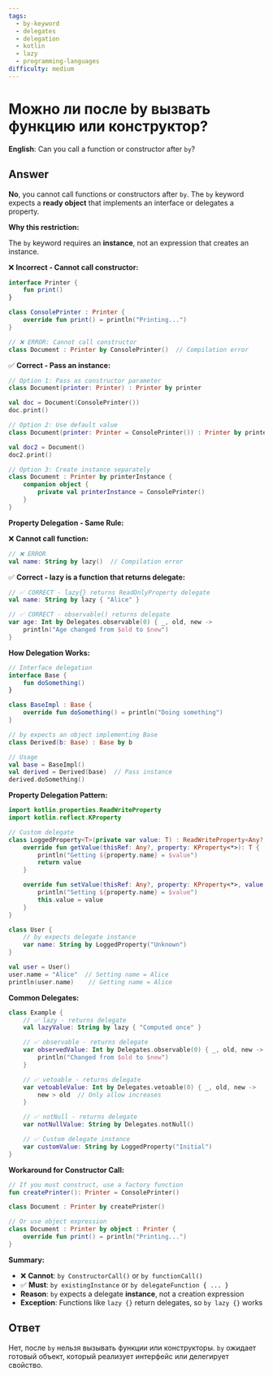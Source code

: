 ```yaml
---
tags:
  - by-keyword
  - delegates
  - delegation
  - kotlin
  - lazy
  - programming-languages
difficulty: medium
---
```


# Можно ли после by вызвать функцию или конструктор?

**English**: Can you call a function or constructor after `by`?

## Answer

**No**, you cannot call functions or constructors after `by`. The `by` keyword expects a **ready object** that implements an interface or delegates a property.

**Why this restriction:**

The `by` keyword requires an **instance**, not an expression that creates an instance.

❌ **Incorrect - Cannot call constructor:**
```kotlin
interface Printer {
    fun print()
}

class ConsolePrinter : Printer {
    override fun print() = println("Printing...")
}

// ❌ ERROR: Cannot call constructor
class Document : Printer by ConsolePrinter()  // Compilation error
```

✅ **Correct - Pass an instance:**
```kotlin
// Option 1: Pass as constructor parameter
class Document(printer: Printer) : Printer by printer

val doc = Document(ConsolePrinter())
doc.print()

// Option 2: Use default value
class Document(printer: Printer = ConsolePrinter()) : Printer by printer

val doc2 = Document()
doc2.print()

// Option 3: Create instance separately
class Document : Printer by printerInstance {
    companion object {
        private val printerInstance = ConsolePrinter()
    }
}
```

**Property Delegation - Same Rule:**

❌ **Cannot call function:**
```kotlin
// ❌ ERROR
val name: String by lazy()  // Compilation error
```

✅ **Correct - lazy is a function that returns delegate:**
```kotlin
// ✅ CORRECT - lazy{} returns ReadOnlyProperty delegate
val name: String by lazy { "Alice" }

// ✅ CORRECT - observable() returns delegate
var age: Int by Delegates.observable(0) { _, old, new ->
    println("Age changed from $old to $new")
}
```

**How Delegation Works:**

```kotlin
// Interface delegation
interface Base {
    fun doSomething()
}

class BaseImpl : Base {
    override fun doSomething() = println("Doing something")
}

// by expects an object implementing Base
class Derived(b: Base) : Base by b

// Usage
val base = BaseImpl()
val derived = Derived(base)  // Pass instance
derived.doSomething()
```

**Property Delegation Pattern:**

```kotlin
import kotlin.properties.ReadWriteProperty
import kotlin.reflect.KProperty

// Custom delegate
class LoggedProperty<T>(private var value: T) : ReadWriteProperty<Any?, T> {
    override fun getValue(thisRef: Any?, property: KProperty<*>): T {
        println("Getting ${property.name} = $value")
        return value
    }

    override fun setValue(thisRef: Any?, property: KProperty<*>, value: T) {
        println("Setting ${property.name} = $value")
        this.value = value
    }
}

class User {
    // by expects delegate instance
    var name: String by LoggedProperty("Unknown")
}

val user = User()
user.name = "Alice"  // Setting name = Alice
println(user.name)    // Getting name = Alice
```

**Common Delegates:**

```kotlin
class Example {
    // ✅ lazy - returns delegate
    val lazyValue: String by lazy { "Computed once" }

    // ✅ observable - returns delegate
    var observedValue: Int by Delegates.observable(0) { _, old, new ->
        println("Changed from $old to $new")
    }

    // ✅ vetoable - returns delegate
    var vetoableValue: Int by Delegates.vetoable(0) { _, old, new ->
        new > old  // Only allow increases
    }

    // ✅ notNull - returns delegate
    var notNullValue: String by Delegates.notNull()

    // ✅ Custom delegate instance
    var customValue: String by LoggedProperty("Initial")
}
```

**Workaround for Constructor Call:**

```kotlin
// If you must construct, use a factory function
fun createPrinter(): Printer = ConsolePrinter()

class Document : Printer by createPrinter()

// Or use object expression
class Document : Printer by object : Printer {
    override fun print() = println("Printing...")
}
```

**Summary:**

- ❌ **Cannot**: `by ConstructorCall()` or `by functionCall()`
- ✅ **Must**: `by existingInstance` or `by delegateFunction { ... }`
- **Reason**: `by` expects a delegate **instance**, not a creation expression
- **Exception**: Functions like `lazy {}` return delegates, so `by lazy {}` works

## Ответ

Нет, после `by` нельзя вызывать функции или конструкторы. `by` ожидает готовый объект, который реализует интерфейс или делегирует свойство.

